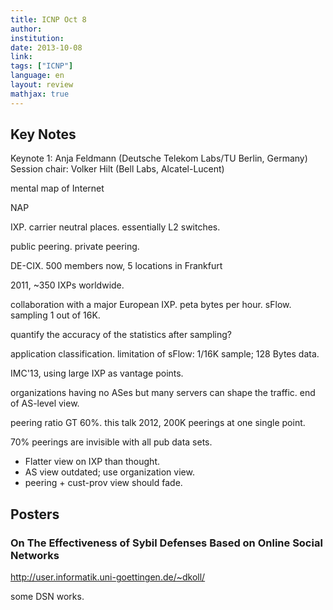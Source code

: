 ```yaml
---
title: ICNP Oct 8
author:
institution: 
date: 2013-10-08
link: 
tags: ["ICNP"]
language: en
layout: review
mathjax: true
---
```


## Key Notes

Keynote 1: Anja Feldmann (Deutsche Telekom Labs/TU Berlin, Germany)
Session chair: Volker Hilt (Bell Labs, Alcatel-Lucent)

mental map of Internet

NAP

IXP. carrier neutral places.
essentially L2 switches.

public peering. private peering.

DE-CIX. 500 members now, 5 locations in Frankfurt

2011, ~350 IXPs worldwide.

collaboration with a major European IXP.
peta bytes per hour.
sFlow. sampling 1 out of 16K. 

quantify the accuracy of the statistics after sampling?

application classification.
limitation of sFlow: 1/16K sample; 128 Bytes data.

IMC'13, using large IXP as vantage points.

organizations having no ASes but many servers can shape the traffic.
end of AS-level view.

peering ratio GT 60%.
this talk 2012, 200K peerings at one single point.

70% peerings are invisible with all pub data sets.

   * Flatter view on IXP than thought.
   * AS view outdated; use organization view.
   * peering + cust-prov view should fade.


## Posters

### On The Effectiveness of Sybil Defenses Based on Online Social Networks

http://user.informatik.uni-goettingen.de/~dkoll/

some DSN works.


